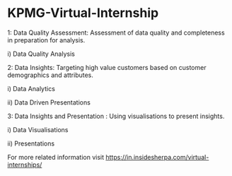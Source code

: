 # KPMG-Virtual-Internship

1: Data Quality Assessment: Assessment of data quality and completeness in preparation for analysis.

i) Data Quality Analysis

2: Data Insights: Targeting high value customers based on customer demographics and attributes.

i) Data Analytics

ii) Data Driven Presentations

3: Data Insights and Presentation : Using visualisations to present insights.

i) Data Visualisations

ii) Presentations

For more  related information visit https://in.insidesherpa.com/virtual-internships/
